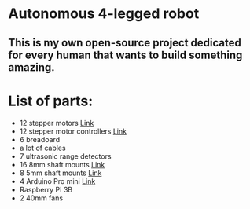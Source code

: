 # Autonomous 4-legged robot
## This is my own open-source project dedicated for every human that wants to build something amazing.


# List of parts:
* 12 stepper motors [Link](https://botland.com.pl/silniki-krokowe/3610-silnik-krokowy-jk42hs40-0504-200-krokowobr-12v-05a-043nm.html)
* 12 stepper motor controllers [Link](https://www.aliexpress.com/item/JETTING-New-3D-Printer-Stepstick-Drv-8825-Stepper-Reprap-4-PCB-Board-Motor-Driver/32848689109.html?spm=a2g0s.9042311.0.0.3da24c4d5q8Pv1)
* 6 breadoard
* a lot of cables
* 7 ultrasonic range detectors
* 16 8mm shaft mounts [Link](https://www.pololu.com/product/2693)
* 8  5mm shaft mounts [Link](https://www.pololu.com/product/2673)
* 4 Arduino Pro mini [Link](https://www.aliexpress.com/item/Nano-Mini-USB-With-the-bootloader-compatible-for-arduino-Nano-V3-3-0-controller-CH340-USB/32834092184.html?spm=a2g0s.9042311.0.0.3da24c4d5q8Pv1)
* Raspberry PI 3B
* 2 40mm fans






